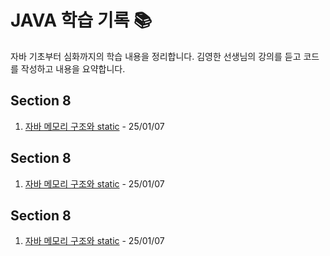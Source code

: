 # JAVA 학습 기록 📚

자바 기초부터 심화까지의 학습 내용을 정리합니다.
김영한 선생님의 강의를 듣고 코드를 작성하고 내용을 요약합니다.

## Section 8
1. [자바 메모리 구조와 static](src/Section8/8-1.md) - 25/01/07

## Section 8
1. [자바 메모리 구조와 static](src/Section8/8-1.md) - 25/01/07

## Section 8
1. [자바 메모리 구조와 static](src/Section8/8-1.md) - 25/01/07

